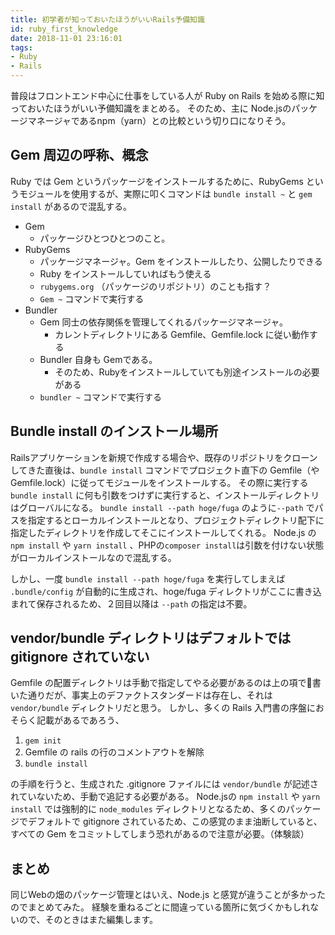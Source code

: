 ```yaml
---
title: 初学者が知っておいたほうがいいRails予備知識
id: ruby_first_knowledge
date: 2018-11-01 23:16:01
tags: 
- Ruby
- Rails
---
```

普段はフロントエンド中心に仕事をしている人が Ruby on Rails を始める際に知っておいたほうがいい予備知識をまとめる。
そのため、主に Node.jsのパッケージマネージャであるnpm（yarn）との比較という切り口になりそう。
<!-- more -->
## Gem 周辺の呼称、概念
Ruby では Gem というパッケージをインストールするために、RubyGems というモジュールを使用するが、実際に叩くコマンドは `bundle install ~` と `gem install` があるので混乱する。

- Gem
  - パッケージひとつひとつのこと。
- RubyGems
  - パッケージマネージャ。Gem をインストールしたり、公開したりできる
  - Ruby をインストールしていればもう使える
  - `rubygems.org` （パッケージのリポジトリ）のことも指す？
  - `Gem ~` コマンドで実行する
- Bundler
  - Gem 同士の依存関係を管理してくれるパッケージマネージャ。
    - カレントディレクトリにある Gemfile、Gemfile.lock に従い動作する
  - Bundler 自身も Gemである。
    - そのため、Rubyをインストールしていても別途インストールの必要がある
  - `bundler ~` コマンドで実行する

## Bundle install のインストール場所
Railsアプリケーションを新規で作成する場合や、既存のリポジトリをクローンしてきた直後は、`bundle install` コマンドでプロジェクト直下の Gemfile（や Gemfile.lock）に従ってモジュールをインストールする。
その際に実行する `bundle install` に何も引数をつけずに実行すると、インストールディレクトリはグローバルになる。
`bundle install --path hoge/fuga` のように`--path` でパスを指定するとローカルインストールとなり、プロジェクトディレクトリ配下に指定したディレクトリを作成してそこにインストールしてくれる。
Node.js の `npm install` や `yarn install` 、PHPの`composer install`は引数を付けない状態がローカルインストールなので混乱する。

しかし、一度 `bundle install --path hoge/fuga` を実行してしまえば `.bundle/config` が自動的に生成され、hoge/fuga ディレクトリがここに書き込まれて保存されるため、２回目以降は `--path` の指定は不要。

## vendor/bundle ディレクトリはデフォルトでは gitignore されていない
Gemfile の配置ディレクトリは手動で指定してやる必要があるのは上の項で書いた通りだが、事実上のデファクトスタンダードは存在し、それは `vendor/bundle` ディレクトリだと思う。
しかし、多くの Rails 入門書の序盤におそらく記載があるであろう、

1. `gem init` 
2. Gemfile の rails の行のコメントアウトを解除
3. `bundle install`

の手順を行うと、生成された .gitignore ファイルには `vendor/bundle` が記述されていないため、手動で追記する必要がある。
Node.jsの `npm install` や `yarn install` では強制的に `node_modules` ディレクトリとなるため、多くのパッケージでデフォルトで gitignore されているため、この感覚のまま油断していると、すべての Gem をコミットしてしまう恐れがあるので注意が必要。（体験談）

## まとめ
同じWebの畑のパッケージ管理とはいえ、Node.js と感覚が違うことが多かったのでまとめてみた。
経験を重ねるごとに間違っている箇所に気づくかもしれないので、そのときはまた編集します。